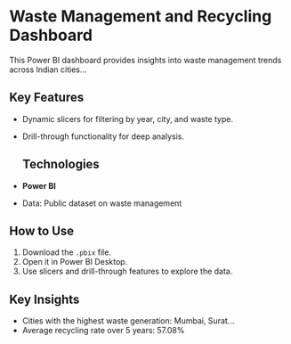 # Waste Management and Recycling Dashboard  
This Power BI dashboard provides insights into waste management trends across Indian cities...  

## Key Features  
- Dynamic slicers for filtering by year, city, and waste type.  
- Drill-through functionality for deep analysis.
  
  ## Technologies  
- **Power BI**  
- Data: Public dataset on waste management  

## How to Use  
1. Download the `.pbix` file.  
2. Open it in Power BI Desktop.  
3. Use slicers and drill-through features to explore the data.  

## Key Insights  
- Cities with the highest waste generation: Mumbai, Surat...  
- Average recycling rate over 5 years: 57.08%  

